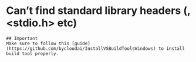 # Can’t find standard library headers (<map>, <stdio.h> etc)
```
## Important 
Make sure to follow this [guide](https://github.com/bycloudai/InstallVSBuildToolsWindows) to install build tool properly.
```





